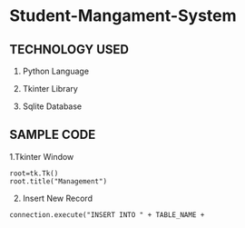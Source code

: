 # Student-Mangament-System

## TECHNOLOGY USED

1. Python Language

2. Tkinter Library

3. Sqlite Database

## SAMPLE CODE

1.Tkinter Window

```
root=tk.Tk()
root.title("Management")

```

2. Insert New Record

```
connection.execute("INSERT INTO " + TABLE_NAME +

```
